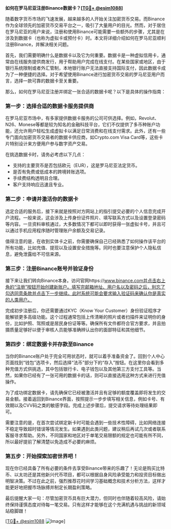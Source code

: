 **如何在罗马尼亚注册Binance数据卡？[[TG💪+ @esim1088](https://t.me/s/esim1088)]**

随着数字货币市场的飞速发展，越来越多的人开始关注加密货币交易。而Binance作为全球领先的加密货币交易平台之一，吸引了大量用户的目光。然而，对于居住在罗马尼亚的用户来说，注册和使用Binance可能需要一些额外的步骤，尤其是在涉及到数据卡（也称为虚拟卡或预付卡）时。本文将详细介绍如何在罗马尼亚顺利注册Binance，并解决相关问题。

首先，我们需要明确什么是数据卡以及它为何重要。数据卡是一种虚拟信用卡，通常由在线服务提供商发行，用于帮助用户完成在线支付。在某些国家或地区，由于银行系统限制或者外汇管制，本地银行账户无法直接支持国际支付，因此数据卡成为了一种便捷的选择。对于希望使用Binance进行加密货币交易的罗马尼亚用户而言，选择一款可靠的数据卡至关重要。

那么，如何在罗马尼亚注册并绑定一张合适的数据卡呢？以下是具体的操作指南：

### 第一步：选择合适的数据卡服务提供商

在罗马尼亚市场中，有多家提供数据卡服务的公司可供选择。例如，Revolut、N26、Monese等都是较为知名的金融科技平台，它们不仅提供了多币种账户功能，还允许用户轻松生成虚拟卡以满足日常消费和在线支付需求。此外，还有一些专门面向加密货币交易者的数据卡供应商，如Crypto.com Visa Card等，这些卡片特别设计来方便用户参与数字资产交易。

在挑选数据卡时，请务必考虑以下几点：
- 支持的主要货币是否包括欧元（EUR），这是罗马尼亚法定货币。
- 是否有免费或低成本的跨境转账选项。
- 手续费结构透明且合理。
- 客户支持响应迅速且专业。

### 第二步：申请并激活你的数据卡

选定合适的服务后，接下来就是按照对方网站上的指引提交必要的个人信息完成开户流程。一般来说，这会涉及上传身份证件照片、填写联系方式以及设置登录密码等内容。一旦资料审核通过，大多数情况下都可以即时获得一张虚拟卡号，并且可以通过手机应用程序随时管理账户余额及交易记录。

值得注意的是，在收到实体卡之前，你需要确保自己已经熟悉了如何操作该平台的所有功能，比如充值、提现以及设置安全措施等。同时也要注意保护个人隐私信息，避免泄露给不可信来源。

### 第三步：注册Binance账号并验证身份

接下来让我们转向Binance本身。访问官网https://www.binance.com并点击右上角的“注册”按钮开始创建新账户。填写完邮箱地址、用户名以及密码之后，别忘了勾选同意条款并点击下一步继续。此时系统可能会要求输入验证码来确认你是真实的人类用户。

完成初步注册后，你还需要通过KYC（Know Your Customer）身份验证程序才能解锁更多高级功能。这个过程通常包括上传清晰的照片或者扫描件来证明你的身份，比如护照、驾照或是居民身份证等等。确保所有文件都符合官方要求，并且拍摄质量足够好以便于审核人员能够准确辨认出你的面部特征和其他细节。

### 第四步：绑定数据卡并存款至Binance

当你的Binance账户处于完全可用状态时，就可以着手准备资金了。回到个人中心页面找到“钱包”选项卡，然后选择“法币”部分下的“存入”按钮。在这里你会看到多种充值方式供挑选，其中包括银行卡、电子钱包以及其他第三方支付工具等。当然，如果你已经有了一张可用的数据卡的话，则可以直接选用这种方式来进行充值操作。

为了成功绑定数据卡，请先确保它已经被激活并且有足够的额度覆盖即将发生的交易金额。接着返回到Binance界面，按照提示一步步填写相关信息，例如卡号、有效期以及CVV码之类的敏感字段。完成上述步骤后，提交请求等待处理结果即可。

需要注意的是，在首次尝试绑定新卡时可能会遇到一些技术性障碍，比如网络连接不稳定导致超时错误等情况发生。如果遇到此类问题，建议稍后再试几次或者联系客服寻求帮助。另外，不同国家和地区对于单笔交易限额的规定也可能有所不同，所以最好提前了解清楚以免造成不必要的麻烦。

### 第五步：开始探索加密世界吧！

现在你已经具备了所有必要的条件去享受Binance带来的乐趣了！无论是购买比特币、以太坊还是其他新兴代币项目，都可以根据自身风险承受能力和投资目标做出明智决策。不过在此之前，强烈推荐花时间学习基础概念和技术分析方法，这样才能更好地把握市场脉搏并制定长期盈利策略。

最后提醒大家一句：尽管加密货币具有巨大潜力，但同时也伴随着较高风险，请始终保持谨慎态度对待每一笔交易。只有这样才能够在这个充满机遇与挑战的新领域站稳脚跟！

[[TG💪+ @esim1088](https://t.me/s/esim1088) ![Image](https://i.postimg.cc/4NQfJmqS/Snipaste-2025-05-13-00-14-12.png)]